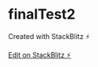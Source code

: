 # finalTest2
Created with StackBlitz ⚡️

[Edit on StackBlitz ⚡️](https://stackblitz.com/edit/web-platform-pggjzk?file=me.html)
